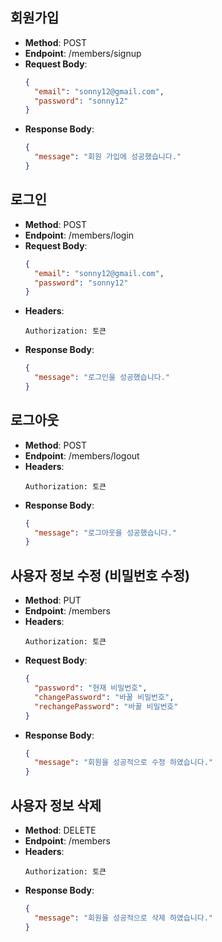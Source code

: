 ## 회원가입

- **Method**: POST
- **Endpoint**: /members/signup
- **Request Body**:
  ```json
  {
    "email": "sonny12@gmail.com",
    "password": "sonny12"
  }
  ```
- **Response Body**:
  ```json
  {
    "message": "회원 가입에 성공했습니다."
  }
  ```

## 로그인

- **Method**: POST
- **Endpoint**: /members/login
- **Request Body**:
  ```json
  {
    "email": "sonny12@gmail.com",
    "password": "sonny12"
  }
  ```
- **Headers**:
  ```
  Authorization: 토큰
  ```
- **Response Body**:
  ```json
  {
    "message": "로그인을 성공했습니다."
  }
  ```

## 로그아웃

- **Method**: POST
- **Endpoint**: /members/logout
- **Headers**:
  ```
  Authorization: 토큰
  ```
- **Response Body**:
  ```json
  {
    "message": "로그아웃을 성공했습니다."
  }
  ```

## 사용자 정보 수정 (비밀번호 수정)

- **Method**: PUT
- **Endpoint**: /members
- **Headers**:
  ```
  Authorization: 토큰
  ```
- **Request Body**:
  ```json
  {
    "password": "현재 비밀번호",
    "changePassword": "바꿀 비밀번호",
    "rechangePassword": "바꿀 비밀번호"
  }
  ```
- **Response Body**:
  ```json
  {
    "message": "회원을 성공적으로 수정 하였습니다."
  }
  ```

## 사용자 정보 삭제

- **Method**: DELETE
- **Endpoint**: /members
- **Headers**:
  ```
  Authorization: 토큰
  ```
- **Response Body**:
  ```json
  {
    "message": "회원을 성공적으로 삭제 하였습니다."
  }
  ```
